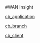 #WAN Insight

[cb_application](cb_application)
[cb_branch](cb_branch)
[cb_client](cb_client)


